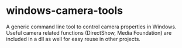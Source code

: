 # windows-camera-tools
A generic command line tool to control camera properties in Windows. Useful camera related functions (DirectShow, Media Foundation) are included in a dll as well for easy reuse in other projects.
